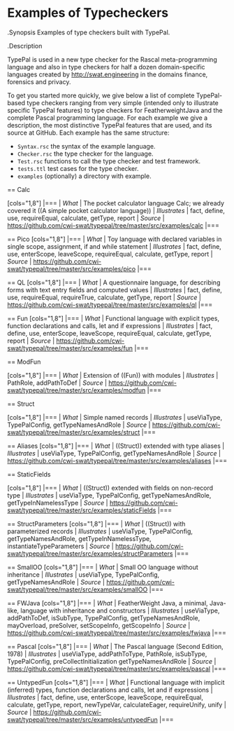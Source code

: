 # Examples of Typecheckers
  
.Synopsis
Examples of type checkers built with TypePal.


.Description

TypePal is used in a new type checker for the Rascal meta-programming language and also in type checkers for half a dozen
domain-specific languages created by http://swat.engineering in the domains finance, forensics and privacy.

To get you started more quickly, we give below a list of complete TypePal-based type checkers ranging from very simple (intended only to illustrate specific TypePal features) to type checkers for FeatherweightJava and the complete Pascal programming language.
For each example we give a description, the most distinctive TypePal features that are used, and its source at GitHub.
Each example has the same structure:

* `Syntax.rsc` the syntax of the example language.
* `Checker.rsc` the type checker for the language.
* `Test.rsc` functions to call the type checker and test framework.
* `tests.ttl` test cases for the type checker.
* `examples` (optionally) a directory with example.

== Calc

[cols="1,8"]
|===
| *What*        | The pocket calculator language Calc; we already covered it ((A simple pocket calculator language))
| *Illustrates* | fact, define, use, requireEqual, calculate, getType, report
| *Source*      | https://github.com/cwi-swat/typepal/tree/master/src/examples/calc
|===

== Pico
[cols="1,8"]
|===
| *What*        | Toy language with declared variables in single scope, assignment, if and while statement
| *Illustrates* | fact, define, use, enterScope, leaveScope, requireEqual, calculate, getType, report
| *Source*      | https://github.com/cwi-swat/typepal/tree/master/src/examples/pico
|===

== QL
[cols="1,8"]
|===
| *What*        | A questionnaire language, for describing forms with text entry fields and computed values
| *Illustrates* | fact, define, use, requireEqual, requireTrue, calculate, getType, report
| *Source*      | https://github.com/cwi-swat/typepal/tree/master/src/examples/ql
|===

== Fun
[cols="1,8"]
|===
| *What*        | Functional language with explicit types, function declarations and calls, let and if expressions
| *Illustrates* | fact, define, use, enterScope, leaveScope, requireEqual, calculate, getType, report
| *Source*      | https://github.com/cwi-swat/typepal/tree/master/src/examples/fun
|===

== ModFun

[cols="1,8"]
|===
| *What*        | Extension of ((Fun)) with modules
| *Illustrates* | PathRole, addPathToDef
| *Source*      | https://github.com/cwi-swat/typepal/tree/master/src/examples/modfun
|===

== Struct

[cols="1,8"]
|===
| *What*        | Simple named records
| *Illustrates* | useViaType, TypePalConfig, getTypeNamesAndRole
| *Source*      | https://github.com/cwi-swat/typepal/tree/master/src/examples/struct
|===

== Aliases
[cols="1,8"]
|===
| *What*        |  ((Struct)) extended with type aliases
| *Illustrates* | useViaType, TypePalConfig, getTypeNamesAndRole
| *Source*      | https://github.com/cwi-swat/typepal/tree/master/src/examples/aliases
|===


== StaticFields

[cols="1,8"]
|===
| *What*        | ((Struct)) extended with fields on non-record type
| *Illustrates* | useViaType, TypePalConfig, getTypeNamesAndRole, getTypeInNamelessType 
| *Source*      | https://github.com/cwi-swat/typepal/tree/master/src/examples/staticFields
|===

== StructParameters
[cols="1,8"]
|===
| *What*        | ((Struct)) with parameterized records
| *Illustrates* | useViaType, TypePalConfig, getTypeNamesAndRole, getTypeInNamelessType, instantiateTypeParameters
| *Source*      | https://github.com/cwi-swat/typepal/tree/master/src/examples/structParameters
|===

== SmallOO
[cols="1,8"]
|===
| *What*        | Small OO language without inheritance
| *Illustrates* | useViaType, TypePalConfig, getTypeNamesAndRole
| *Source*      | https://github.com/cwi-swat/typepal/tree/master/src/examples/smallOO
|===

== FWJava
[cols="1,8"]
|===
| *What*        | FeatherWeight Java, a minimal, Java-like, language with inheritance and constructors
| *Illustrates* | useViaType, addPathToDef, isSubType, TypePalConfig, getTypeNamesAndRole, mayOverload, preSolver, setScopeInfo, getScopeInfo
| *Source*      | https://github.com/cwi-swat/typepal/tree/master/src/examples/fwjava
|===

== Pascal
[cols="1,8"]
|===
| *What*        | The Pascal language (Second Edition, 1978)
| *Illustrates* |  useViaType, addPathToType, PathRole, isSubType, TypePalConfig, preCollectInitialization getTypeNamesAndRole 
| *Source*      | https://github.com/cwi-swat/typepal/tree/master/src/examples/pascal
|===

== UntypedFun
[cols="1,8"]
|===
| *What*        | Functional language with implicit (inferred) types, function declarations and calls, let and if expressions
| *Illustrates* | fact, define, use, enterScope, leaveScope, requireEqual, calculate, getType, report, newTypeVar, calculateEager, requireUnify, unify
| *Source*      | https://github.com/cwi-swat/typepal/tree/master/src/examples/untypedFun
|===
